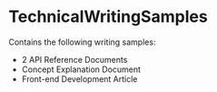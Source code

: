 # TechnicalWritingSamples

Contains the following writing samples:
- 2 API Reference Documents
- Concept Explanation Document
- Front-end Development Article

